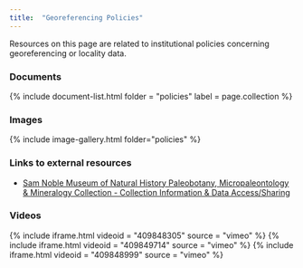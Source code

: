 ```yaml
---
title:  "Georeferencing Policies"
---
```


Resources on this page are related to institutional policies concerning georeferencing or locality data.

### Documents

{% include document-list.html folder = "policies" label = page.collection %}

### Images

{% include image-gallery.html folder="policies" %}

### Links to external resources

- [Sam Noble Museum of Natural History Paleobotany, Micropaleontology & Mineralogy Collection - Collection Information & Data Access/Sharing](https://samnoblemuseum.ou.edu/collections-and-research/paleobotany/paleobotany-policies-and-procedures/#SNOMNH-Pbot-DataRelated)

### Videos

{% include iframe.html videoid = "409848305" source = "vimeo" %}
{% include iframe.html videoid = "409849714" source = "vimeo" %}
{% include iframe.html videoid = "409848999" source = "vimeo" %}
